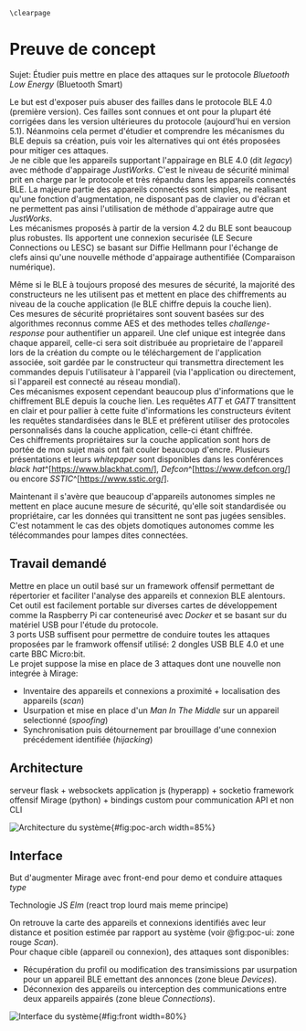 ```{=latex}
\clearpage
```

# Preuve de concept

Sujet: Étudier puis mettre en place des attaques sur le protocole *Bluetooth Low Energy* (Bluetooth Smart)

Le but est d'exposer puis abuser des failles dans le protocole BLE 4.0 (première version). Ces failles sont connues et ont pour la plupart été corrigées dans les version ultérieures du protocole (aujourd'hui en version 5.1). Néanmoins cela permet d'étudier et comprendre les mécanismes du BLE depuis sa création, puis voir les alternatives qui ont étés proposées pour mitiger ces attaques.  
Je ne cible que les appareils supportant l'appairage en BLE 4.0 (dit *legacy*) avec méthode d'appairage *JustWorks*. C'est le niveau de sécurité minimal prit en charge par le protocole et très répandu dans les appareils connectés BLE. La majeure partie des appareils connectés sont simples, ne realisant qu'une fonction d'augmentation, ne disposant pas de clavier ou d'écran et ne permettent pas ainsi l'utilisation de méthode d'appairage autre que *JustWorks*.  
Les mécanismes proposés à partir de la version 4.2 du BLE sont beaucoup plus robustes. Ils apportent une connexion securisée (LE Secure Connections ou LESC) se basant sur Diffie Hellmann pour l'échange de clefs ainsi qu'une nouvelle méthode d'appairage authentifiée (Comparaison numérique).

Même si le BLE à toujours proposé des mesures de sécurité, la majorité des constructeurs ne les utilisent pas et mettent en place des chiffrements au niveau de la couche application (le BLE chiffre depuis la couche lien).  
Ces mesures de sécurité propriétaires sont souvent basées sur des algorithmes reconnus comme AES et des methodes telles *challenge-response* pour authentifier un appareil. Une clef unique est integrée dans chaque appareil, celle-ci sera soit distribuée au proprietaire de l'appareil lors de la création du compte ou le téléchargement de l'application associée, soit gardée par le constructeur qui transmettra directement les commandes depuis l'utilisateur à l'appareil (via l'application ou directement, si l'appareil est connecté au réseau mondial).  
Ces mécanismes exposent cependant beaucoup plus d'informations que le chiffrement BLE depuis la couche lien. Les requêtes *ATT* et *GATT* transittent en clair et pour pallier à cette fuite d'informations les constructeurs évitent les requêtes standardisées dans le BLE et préfèrent utiliser des protocoles personnalisés dans la couche application, celle-ci étant chiffrée.  
Ces chiffrements propriétaires sur la couche application sont hors de portée de mon sujet mais ont fait couler beaucoup d'encre. Plusieurs présentations et leurs *whitepaper* sont disponibles dans les conférences *black hat*^[https://www.blackhat.com/], *Defcon*^[https://www.defcon.org/] ou encore *SSTIC*^[https://www.sstic.org/].

Maintenant il s'avère que beaucoup d'appareils autonomes simples ne mettent en place aucune mesure de sécurité, qu'elle soit standardisée ou propriétaire, car les données qui transittent ne sont pas jugées sensibles. C'est notamment le cas des objets domotiques autonomes comme les télécommandes pour lampes dites connectées.

## Travail demandé

Mettre en place un outil basé sur un framework offensif permettant de répertorier et faciliter l'analyse des appareils et connexion BLE alentours. Cet outil est facilement portable sur diverses cartes de développement comme la Raspberry Pi car conteneurisé avec *Docker* et se basant sur du matériel USB pour l'étude du protocole.  
3 ports USB suffisent pour permettre de conduire toutes les attaques proposées par le framwork offensif utilisé: 2 dongles USB BLE 4.0 et une carte BBC Micro:bit.  
Le projet suppose la mise en place de 3 attaques dont une nouvelle non integrée à Mirage:
- Inventaire des appareils et connexions a proximité + localisation des appareils (*scan*)
- Usurpation et mise en place d'un *Man In The Middle* sur un appareil selectionné (*spoofing*)
- Synchronisation puis détournement par brouillage d'une connexion précédement identifiée (*hijacking*)

## Architecture

serveur flask + websockets
application js (hyperapp) + socketio
framework offensif Mirage (python) + bindings custom pour communication API et non CLI

![Architecture du système](img/poc-architecture.png){#fig:poc-arch width=85%}

## Interface

But d'augmenter Mirage avec front-end pour demo et conduire attaques *type*

Technologie JS *Elm* (react trop lourd mais meme principe)

On retrouve la carte des appareils et connexions identifiés avec leur distance et position estimée par rapport au système (voir @fig:poc-ui: zone rouge *Scan*).  
Pour chaque cible (appareil ou connexion), des attaques sont disponibles:
- Récupération du profil ou modification des transimissions par usurpation pour un appareil BLE emettant des annonces (zone bleue *Devices*).
- Déconnexion des appareils ou interception des communications entre deux appareils appairés (zone bleue *Connections*).

![Interface du système](img/front.png){#fig:front width=80%}
